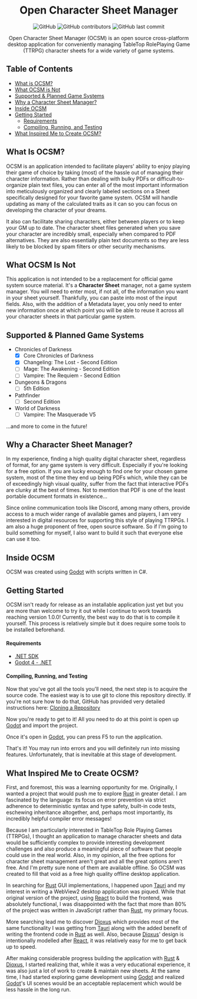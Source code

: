 <h1 align="center">Open Character Sheet Manager</h1>

<div align="center" width="100%">
	<img alt="GitHub" src="https://img.shields.io/github/license/nemesisx00/ocsm" />
	<img alt="GitHub contributors" src="https://img.shields.io/github/contributors/nemesisx00/ocsm?color=4cc61e" />
	<img alt="GitHub last commit" src="https://img.shields.io/github/last-commit/nemesisx00/ocsm" />
	<!-- <img alt="GitHub commit activity" src="https://img.shields.io/github/commit-activity/m/nemesisx00/ocsm" /> -->
</div>

<p align="center">
Open Character Sheet Manager (OCSM) is an open source cross-platform desktop application for conveniently managing TableTop RolePlaying Game (TTRPG) character sheets for a wide variety of game systems.
</p>

## Table of Contents

- [What is OCSM?](https://github.com/nemesisx00/ocsm#what-is-ocsm)
- [What OCSM is Not](https://github.com/nemesisx00/ocsm#what-ocsm-is-not)
- [Supported & Planned Game Systems](https://github.com/nemesisx00/ocsm#supported--planned-game-systems)
- [Why a Character Sheet Manager?](https://github.com/nemesisx00/ocsm#why-a-character-sheet-manager)
- [Inside OCSM](https://github.com/nemesisx00/ocsm#inside-ocsm)
- [Getting Started](https://github.com/nemesisx00/ocsm#getting-started)
	- [Requirements](https://github.com/nemesisx00/ocsm#requirements)
	- [Compiling, Running, and Testing](https://github.com/nemesisx00/ocsm#compiling-running-and-testing)
- [What Inspired Me to Create OCSM?](https://github.com/nemesisx00/ocsm#what-inspired-me-to-create-ocsm)

## What Is OCSM?

OCSM is an application intended to facilitate players' ability to enjoy playing their game of choice by taking (most) of the hassle out of managing their character information. Rather than dealing with bulky PDFs or difficult-to-organize plain text files, you can enter all of the most important information into meticulously organized and clearly labeled sections on a Sheet specifically designed for your favorite game system. OCSM will handle updating as many of the calculated traits as it can so you can focus on developing the character of your dreams.

It also can facilitate sharing characters, either between players or to keep your GM up to date. The character sheet files generated when you save your character are incredibly small, especially when compared to PDF alternatives. They are also essentially plain text documents so they are less likely to be blocked by spam filters or other security mechanisms.

## What OCSM Is Not

This application is not intended to be a replacement for official game system source material. It's a **Character Sheet** manager, not a game system manager. You will need to enter most, if not all, of the information you want in your sheet yourself. Thankfully, you can paste into most of the input fields. Also, with the addition of a Metadata layer, you only need to enter new information once at which point you will be able to reuse it across all your character sheets in that particular game system.

## Supported & Planned Game Systems

- Chronicles of Darkness
	- [x] Core Chronicles of Darkness
	- [x] Changeling: The Lost - Second Edition
	- [ ] Mage: The Awakening - Second Edition
		<!-- - Includes a Spellcasting Calculator to quickly determine your dice pool and paradox risk! -->
	- [ ] Vampire: The Requiem - Second Edition
- Dungeons & Dragons
	- [ ] 5th Edition
- Pathfinder
	- [ ] Second Edition
- World of Darkness
	- [ ] Vampire: The Masquerade V5

...and more to come in the future!

## Why a Character Sheet Manager?

In my experience, finding a high quality digital character sheet, regardless of format, for any game system is very difficult. Especially if you're looking for a free option. If you are lucky enough to find one for your chosen game system, most of the time they end up being PDFs which, while they can be of exceedingly high visual quality, suffer from the fact that interactive PDFs are clunky at the best of times. Not to mention that PDF is one of the least portable document formats in existence...

Since online communication tools like Discord, among many others, provide access to a much wider range of available games and players, I am very interested in digital resources for supporting this style of playing TTRPGs. I am also a huge proponent of free, open source software. So if I'm going to build something for myself, I also want to build it such that everyone else can use it too.

## Inside OCSM

OCSM was created using [Godot](https://godotengine.org) with scripts written in C#.

## Getting Started

OCSM isn't ready for release as an installable application just yet but you are more than welcome to try it out while I continue to work towards reaching version 1.0.0! Currently, the best way to do that is to compile it yourself. This process is relatively simple but it does require some tools to be installed beforehand.

#### Requirements

- [.NET SDK](https://dotnet.microsoft.com/download)
- [Godot 4 - .NET](https://godotengine.org)

#### Compiling, Running, and Testing

Now that you've got all the tools you'll need, the next step is to acquire the source code. The easiest way is to use git to clone this repository directly. If you're not sure how to do that, GitHub has provided very detailed instructions here: [Cloning a Repository](https://docs.github.com/en/repositories/creating-and-managing-repositories/cloning-a-repository)

Now you're ready to get to it! All you need to do at this point is open up [Godot](https://godotengine.org) and import the project.

Once it's open in [Godot](https://godotengine.org), you can press F5 to run the application.

That's it! You may run into errors and you will definitely run into missing features. Unfortunately, that is inevitable at this stage of development.

## What Inspired Me to Create OCSM?

First, and foremost, this was a learning opportunity for me. Originally, I wanted a project that would push me to explore [Rust](https://www.rust-lang.org/) in greater detail. I am fascinated by the language: its focus on error prevention via strict adherence to deterministic syntax and type safety, built-in code tests, eschewing inheritance altogether, and, perhaps most importantly, its incredibly helpful compiler error messages!

Because I am particularly interested in TableTop Role Playing Games (TTRPGs), I thought an application to manage character sheets and data would be sufficiently complex to provide interesting development challenges and also produce a meaningful piece of software that people could use in the real world. Also, in my opinion, all the free options for character sheet management aren't great and all the great options aren't free. And I'm pretty sure none of them are available offline. So OCSM was created to fill that void as a free high quality offline desktop application.

In searching for [Rust](https://www.rust-lang.org/) GUI implementations, I happened upon [Tauri](https://tauri.studio) and my interest in writing a WebView2 desktop application was piqued. While that original version of the project, using [React](https://reactjs.org) to build the frontend, was absolutely functional, I was disappointed with the fact that more than 80% of the project was written in JavaScript rather than [Rust](https://www.rust-lang.org/), my primary focus.

More searching lead me to discover [Dioxus](https://dioxuslabs.com/) which provides most of the same functionality I was getting from [Tauri](https://tauri.studio/) along with the added benefit of writing the frontend code in [Rust](https://www.rust-lang.org/) as well. Also, because [Dioxus](https://dioxuslabs.com/)' design is intentionally modelled after [React](https://reactjs.org), it was relatively easy for me to get back up to speed.

After making considerable progress building the application with [Rust](https://www.rust-lang.org/) & [Dioxus](https://dioxuslabs.com/), I started realizing that, while it was a very educational experience, it was also just a lot of work to create & maintain new sheets. At the same time, I had started exploring game development using [Godot](https://godotengine.org) and realized [Godot](https://godotengine.org)'s UI scenes would be an acceptable replacement which would be less hassle in the long run.
